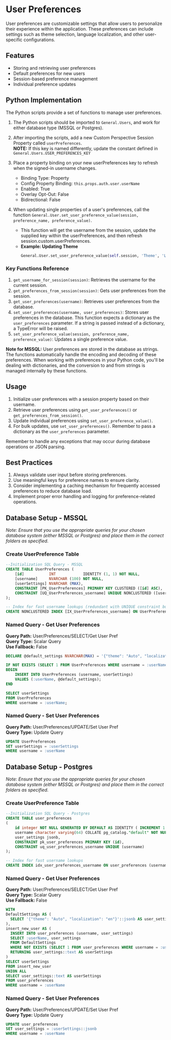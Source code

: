 # User Preferences

User preferences are customizable settings that allow users to personalize their experience within the application. These preferences can include settings such as theme selection, language localization, and other user-specific configurations.

## Features
- Storing and retrieving user preferences
- Default preferences for new users
- Session-based preference management
- Individual preference updates

## Python Implementation

The Python scripts provide a set of functions to manage user preferences.

1. The Python scripts should be imported to `General.Users`, and work for either database type (MSSQL or Postgres).

2. After importing the scripts, add a new Custom Perspective Session Property called `userPreferences`.  
   **NOTE:** If this key is named differently, update the constant defined in `General.Users.USER_PREFERENCES_KEY`

3. Place a property binding on your new userPreferences key to refresh when the signed-in username changes.
    - Binding Type: Property
    - Config Property Binding: `this.props.auth.user.userName`
    - Enabled: True
    - Overlay Opt-Out: False
    - Bidirectional: False

4. When updating single properties of a user's preferences, call the function `General.User.set_user_preference_value(session, preference_name, preference_value)`.
    - This function will get the username from the session, update the supplied key within the userPreferences, and then refresh session.custom.userPreferences.
    - **Example: Updating Theme**  
      ```python
      General.User.set_user_preference_value(self.session, 'Theme', 'Lumen')
      ```

### Key Functions Reference

1. `get_username_for_session(session)`: Retrieves the username for the current session.
2. `get_preferences_from_session(session)`: Gets user preferences from the session.
3. `get_user_preferences(username)`: Retrieves user preferences from the database.
4. `set_user_preferences(username, user_preferences)`: Stores user preferences in the database. This function expects a dictionary as the `user_preferences` parameter. If a string is passed instead of a dictionary, a TypeError will be raised.
5. `set_user_preference_value(session, preference_name, preference_value)`: Updates a single preference value.

**Note for MSSQL:** User preferences are stored in the database as strings. The functions automatically handle the encoding and decoding of these preferences. When working with preferences in your Python code, you'll be dealing with dictionaries, and the conversion to and from strings is managed internally by these functions.

## Usage

1. Initialize user preferences with a session property based on their username.
2. Retrieve user preferences using `get_user_preferences()` or `get_preferences_from_session()`.
3. Update individual preferences using `set_user_preference_value()`.
4. For bulk updates, use `set_user_preferences()`. Remember to pass a dictionary as the `user_preferences` parameter.

Remember to handle any exceptions that may occur during database operations or JSON parsing.

## Best Practices

1. Always validate user input before storing preferences.
2. Use meaningful keys for preference names to ensure clarity.
3. Consider implementing a caching mechanism for frequently accessed preferences to reduce database load.
4. Implement proper error handling and logging for preference-related operations.


## Database Setup - MSSQL
*Note: Ensure that you use the appropriate queries for your chosen database system (either MSSQL or Postgres) and place them in the correct folders as specified.*
### Create UserPreference Table

```sql
--Initialization SQL Query - MSSQL
CREATE TABLE UserPreferences (
    [id]           INT            IDENTITY (1, 1) NOT NULL,
    [username]     NVARCHAR (100) NOT NULL,
    [userSettings] NVARCHAR (MAX),
    CONSTRAINT [PK_UserPreferences] PRIMARY KEY CLUSTERED ([id] ASC),
    CONSTRAINT [UQ_UserPreferences_username] UNIQUE NONCLUSTERED ([username] ASC)
);

-- Index for fast username lookups (redundant with UNIQUE constraint but explicit)
CREATE NONCLUSTERED INDEX [IX_UserPreferences_username] ON UserPreferences ([username] ASC);
```

### Named Query - Get User Preferences
**Query Path:** User/Preferences/SELECT/Get User Pref  
**Query Type:** Scalar Query  
**Use Fallback:** False

```sql
DECLARE @default_settings NVARCHAR(MAX) = '{"theme": "Auto", "localization": "en"}';

IF NOT EXISTS (SELECT 1 FROM UserPreferences WHERE username = :userName)
BEGIN
    INSERT INTO UserPreferences (username, userSettings)
    VALUES (:userName, @default_settings);
END

SELECT userSettings
FROM UserPreferences
WHERE username = :userName;
```

### Named Query - Set User Preferences
**Query Path:** User/Preferences/UPDATE/Set User Pref  
**Query Type:** Update Query  

```sql
UPDATE UserPreferences
SET userSettings = :userSettings
WHERE username = :userName
```


## Database Setup - Postgres
*Note: Ensure that you use the appropriate queries for your chosen database system (either MSSQL or Postgres) and place them in the correct folders as specified.*
### Create UserPreference Table

```sql
--Initialization SQL Query - Postgres
CREATE TABLE user_preferences
(
    id integer NOT NULL GENERATED BY DEFAULT AS IDENTITY ( INCREMENT 1 START 1 MINVALUE 1 MAXVALUE 2147483647 CACHE 1 ),
    username character varying(64) COLLATE pg_catalog."default" NOT NULL,
    user_settings jsonb,
    CONSTRAINT pk_user_preferences PRIMARY KEY (id),
    CONSTRAINT uq_user_preferences_username UNIQUE (username)
);

-- Index for fast username lookups
CREATE INDEX idx_user_preferences_username ON user_preferences (username);
```

### Named Query - Get User Preferences
**Query Path:** User/Preferences/SELECT/Get User Pref  
**Query Type:** Scalar Query  
**Use Fallback:** False

```sql
WITH
DefaultSettings AS (
  SELECT '{"theme": "Auto", "localization": "en"}'::jsonb AS user_settings
),
insert_new_user AS (
  INSERT INTO user_preferences (username, user_settings)
  SELECT :userName, user_settings
  FROM DefaultSettings
  WHERE NOT EXISTS (SELECT 1 FROM user_preferences WHERE username = :userName)
  RETURNING user_settings::text AS userSettings
)
SELECT userSettings
FROM insert_new_user
UNION ALL
SELECT user_settings::text AS userSettings
FROM user_preferences
WHERE username = :userName
```

### Named Query - Set User Preferences
**Query Path:** User/Preferences/UPDATE/Set User Pref  
**Query Type:** Update Query  

```sql
UPDATE user_preferences
SET user_settings = :userSettings::jsonb
WHERE username = :userName
```
